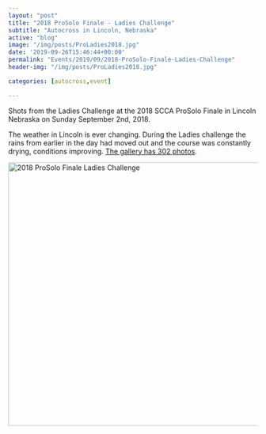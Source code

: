 ```yaml
---
layout: "post"
title: "2018 ProSolo Finale - Ladies Challenge"
subtitle: "Autocross in Lincoln, Nebraska"
active: "blog"
image: "/img/posts/ProLadies2018.jpg"
date: '2019-09-26T15:46:44+00:00'
permalink: "Events/2019/09/2018-ProSolo-Finale-Ladies-Challenge"
header-img: "/img/posts/ProLadies2018.jpg"

categories: [autocross,event]

---
```

Shots from the Ladies Challenge at the 2018 SCCA ProSolo Finale in Lincoln Nebraska on Sunday September 2nd, 2018.

The weather in Lincoln is ever changing. During the Ladies challenge the rains from earlier in the day had moved out and the course was constantly drying, conditions improving. <a href="https://www.flickr.com/photos/chammond/albums/72157701162224125" target="_blank">The gallery has 302 photos</a>.

<div class="d-flex justify-content-center"><a data-flickr-embed="true" data-footer="true" data-header="true" href="https://www.flickr.com/photos/chammond/albums/72157701162224125" title="2018 ProSolo Finale Ladies Challenge"><img alt="2018 ProSolo Finale Ladies Challenge" height="533" src="https://live.staticflickr.com/1884/30714504038_26b0bfa0fe_c.jpg" width="800" /></a><script async src="https://embedr.flickr.com/assets/client-code.js" charset="utf-8"></script></div>